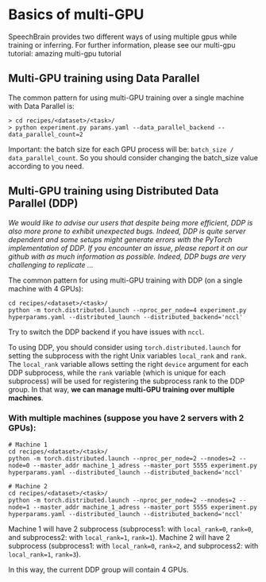 # Basics of multi-GPU

SpeechBrain provides two different ways of using multiple gpus while training or inferring. For further information, please see our multi-gpu tutorial: amazing multi-gpu tutorial

## Multi-GPU training using Data Parallel
The common pattern for using multi-GPU training over a single machine with Data Parallel is:

```
> cd recipes/<dataset>/<task>/
> python experiment.py params.yaml --data_parallel_backend --data_parallel_count=2
```

Important: the batch size for each GPU process will be: `batch_size / data_parallel_count`. So you should consider changing the batch_size value according to you need.

## Multi-GPU training using Distributed Data Parallel (DDP)

*We would like to advise our users that despite being more efficient, DDP is also
more prone to exhibit unexpected bugs. Indeed, DDP is quite server dependent and some setups might generate errors with the PyTorch implementation of DDP. If you encounter an issue, please report it on our github with as much information as possible. Indeed, DDP bugs are very challenging to replicate ...*

The common pattern for using multi-GPU training with DDP (on a single machine with 4 GPUs):
```
cd recipes/<dataset>/<task>/
python -m torch.distributed.launch --nproc_per_node=4 experiment.py hyperparams.yaml --distributed_launch --distributed_backend='nccl'
```
Try to switch the DDP backend if you have issues with `nccl`.

To using DDP, you should consider using `torch.distributed.launch` for setting the subprocess with the right Unix variables `local_rank` and `rank`. The `local_rank` variable allows setting the right `device` argument for each DDP subprocess, while the `rank` variable (which is unique for each subprocess) will be used for registering the subprocess rank to the DDP group. In that way, **we can manage multi-GPU training over multiple machines**.

### With multiple machines (suppose you have 2 servers with 2 GPUs):
```
# Machine 1
cd recipes/<dataset>/<task>/
python -m torch.distributed.launch --nproc_per_node=2 --nnodes=2 --node=0 --master_addr machine_1_adress --master_port 5555 experiment.py hyperparams.yaml --distributed_launch --distributed_backend='nccl'

# Machine 2
cd recipes/<dataset>/<task>/
python -m torch.distributed.launch --nproc_per_node=2 --nnodes=2 --node=1 --master_addr machine_1_adress --master_port 5555 experiment.py hyperparams.yaml --distributed_launch --distributed_backend='nccl'
```
Machine 1 will have 2 subprocess (subprocess1: with `local_rank=0`, `rank=0`, and subprocess2: with `local_rank=1`, `rank=1`).
Machine 2 will have 2 subprocess (subprocess1: with `local_rank=0`, `rank=2`, and subprocess2: with `local_rank=1`, `rank=3`).

In this way, the current DDP group will contain 4 GPUs.
